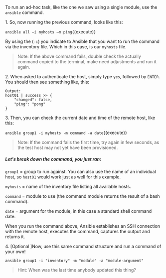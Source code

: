 
To run an ad-hoc task, like the one we saw using a single module, use the `ansible` command.

1\. So, now running the previous command, looks like this:

`ansible all –i myhosts –m ping`{{execute}}

By using the (`-i`) you indicate to Ansible that you want to run the command via the inventory file. Which in this case, is our `myhosts` file.

>Note: If the above command fails, double check the actually command copied to the terminal, make need adjustments and run it again.

2\. When asked to authenticate the host, simply type `yes`, followed by `ENTER`. You should then see something like, this:

```
Output:
host01 | success >> {
    "changed": false,
    "ping": "pong"
}
```

3\. Then, you can check the current date and time of the remote host, like this:

`ansible group1 -i myhosts -m command -a date`{{execute}}

>Note: If the command fails the first time, try again in few seconds, as the test host may not yet have been provisioned.

##### Let's break down the command, you just ran:
`group1` = group to run against. You can also use the name of an individual host, so `host01` would work just as well for this example.

`myhosts` = name of the inventory file listing all available hosts.

`command` = module to use (the command module returns the result of a bash command).

`date` = argument for the module, in this case a standard shell command date.

When you run the command above, Ansible establishes an SSH connection with the remote host, executes the command, captures the output and returns it.

4\. [Optional ]Now, use this same command structure and run a command of your own!

`ansible group1 -i "inventory" -m "module" -a "module-argument"`

>Hint: When was the last time anybody updated this thing?
